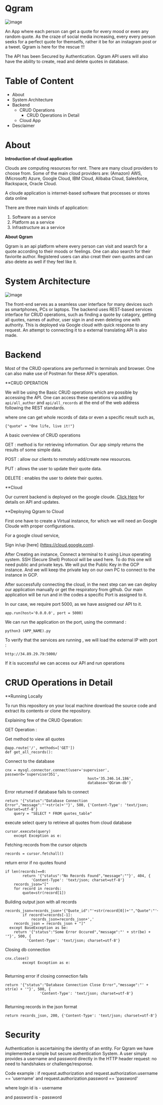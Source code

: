 # Qgram 
![image](https://user-images.githubusercontent.com/102377195/162349034-84225b27-9abd-45f1-b641-a22620b8a84b.png)

An App where each person can get a quote for every mood or even any random quote. As the craze of social media increasing, every every person seeks for a perfect quote for themselfs, rather it be for an instagram post or a tweet.
Qgram is here for the rescue !!!

The API has been Secured by Authentication. Qgram API users will also have the ability to create, read and delete quotes in database.


# Table of Content


- About
- System Architecture
- Backend
  - CRUD Operations
    - CRUD Operations in Detail
  - Cloud App
 - Desclaimer
 
 
# About
**Introduction of cloud application**

Clouds are computing resources for rent. There are many cloud providers to choose from. Some of the main cloud providers are: (Amazon) AWS, (Microsoft) Azure, Google Cloud, IBM Cloud, Alibaba Cloud, Salesforce, Rackspace, Oracle Cloud.

A cloude application is internet-based software that processes or stores data online

There are three main kinds of application:

1. Software as a service
2. Platform as a service
3. Infrastructure as a service


**About Qgram**


Qgram is an api platform where every person can visit and search for a quote according to their moods or feelings. One can also search for their faviorite author. Registered users can also creat their own quotes and can also delete as well if they feel like it.


# System Architecture

![image](https://user-images.githubusercontent.com/102377195/162663991-f9a6677a-78ab-436b-a71d-5b9fc730a0e2.png)


The front-end serves as a seamless user interface for many devices such as smartphones, PCs or laptops. The backend uses REST-based services interface for CRUD operations, such as finding a quote by catagory, getting all quotes, names of author, user sign in and even deleting one with authority. This is deployed via Google cloud with quick response to any request. An attempt to connecting it to a external translating API is also made.

# Backend

Most of the CRUD operations are performed in terminals and browser. One can also make use of Postman for these API's operation.


**CRUD OPERATION

We will be using the Basic CRUD operations which are possible by accessing the API. One can access these operations via adding ```api/all_author``` and ```api/all_records``` at the end of the web address following the REST standards.

where one can get whole records of data or even a specific result such as,

```{"quote" = "One life, live it!"} ```

A basic overview of CRUD operations 

GET : method is for retrieving information. Our app simply returns the results of some simple data.

POST : allow our clients to remotely add/create new resources.

PUT : allows the user to update their quote data.

DELETE : enables the user to delete their quotes.


**Cloud

Our current backend is deployed on the google cloude. [Click Here](https://github.com/shivanshkaushik/QGram) for details on API and updates.


**Deploying Qgram to Cloud

First one have to create a Virtual instance, for which we will need an Google Cloude with proper configurations. 


For a google cloud service,

Sign in/up [here] (https://cloud.google.com).


After Creating an instance, Connect a terminal to it using Linux operating system. SSH (Secure Shell) Protocol will be used here. To do this one will need  public and private keys. We will put the Public Key in the GCP instance. And we will keep the private key on our own PC to connect to the instance in GCP. 

After successfully connecting the cloud, in the next step can we can deploy our application manually or get the respiratory from github. Our main application will be run and in the codes a specific Port is assigned to it.

In our case, we require port 5000, as we have assigned our API to it.

```app.run(host='0.0.0.0', port = 5000)```

We can run the application on the port, using the command :

```python3 (APP_NAME).py```

To verify that the services are running , we will load the external IP with port :

```http://34.89.29.79:5000/```

If it is successful we can access our API and run operations

# CRUD Operations in Detail

**Running Locally

To run this repository on your local machine download the source code and extract its contents or clone the repository.


Explaining few of the CRUD Operation:

GET Operation :

Get method to view all quotes
```
@app.route('/', methods=['GET'])
def get_all_records():

```

Connect to the database
```
cnx = mysql.connector.connect(user='supervisor', password='supervisor351',
                                      host='35.246.14.186',
                                      database='QGram-db')

```

Error returned if database fails to connect
```
return '{"status":"Database Connection Error","message":"'+str(e)+'"}', 500, {'Content-Type': 'text/json; charset=utf-8'}
    query = "SELECT * FROM quotes_table"

```

execute select query to retrieve all quotes from cloud database
```
cursor.execute(query)
    except Exception as e:

```

Fetching records from the cursor objects
```
records = cursor.fetchall()

```

return error if no quotes found
```
if len(records)==0:
        return '{"status":"No Records Found","message":""}', 404, {
            'Content-Type': 'text/json; charset=utf-8'}
    records_json="["
    for record in records:
        quote=str(record[1])

```

Building output json with all records
```
records_json=records_json+'{"Quote_id":"'+str(record[0])+'","Quote":"'+quote+'","Authors":"'+str(record[2])+'","Category":"'+str(record[3])+'"}'
        if record!=records[-1]:
            records_json=records_json+','
    records_json = records_json + "]"
  except BaseException as be:
    return '{"status":"Some Error Occured","message":"' + str(be) + '"}', 500, {
          'Content-Type': 'text/json; charset=utf-8'}

```

Closing db connection
```
cnx.close()
        except Exception as e:


```

Returning error if closing connection fails
```
return '{"status":"Database Connection Close Error","message":"' + str(e) + '"}', 500, {
                'Content-Type': 'text/json; charset=utf-8'}
 

```

Returning records in the json format
```
return records_json, 200, {'Content-Type': 'text/json; charset=utf-8'}

```



# Security

Authentication is ascertaining the identity of an entity. For Qgram we have implemented a simple but secure authentication System. A user simply provides a username and password directly in the HTTP header request: no need to handshakes or challenge/response.


Code example :
if request.authorization and request.authorization.username == 'username' and request.authorization.password == 'password'


where login id is - username

and password is - password
